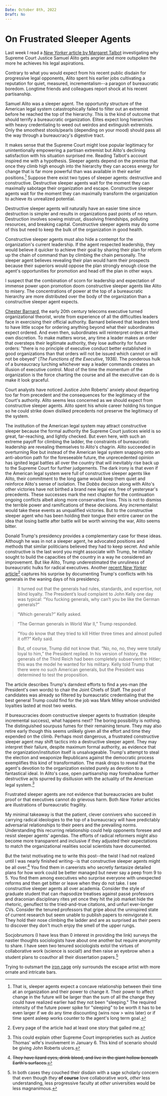 ```yaml
---
Date: October 8th, 2022
Draft: No
---
```

# On Frustrated Sleeper Agents

Last week I read a [*New Yorker* article by Margaret Talbot](https://www.newyorker.com/magazine/2022/09/05/justice-alitos-crusade-against-a-secular-america-isnt-over) investigating why Supreme Court Justice Samuel Alito gets angrier and more outspoken the more he achieves his legal aspirations.

Contrary to what you would expect from his recent public disdain for progressive legal opponents, Alito spent his earlier jobs cultivating a reputation for quiet, measured, incrementalism--a paragon of bureaucratic boredom. 
Longtime friends and colleagues report shock at his recent partisanship.

Samuel Alito was a sleeper agent.
The opportunity structure of the American legal system catastrophically failed to filter out an extremist before he reached the top of the hierarchy.
This is the kind of outcome that should terrify a bureaucratic organization.
Elites expect long hierarchies with heavy credentialing to weed out weirdos and extinguish extremists. 
Only the smoothest stools/pearls (depending on your mood) should pass all the way through a bureaucracy's digestive tract. 

It makes sense that the Supreme Court might lose popular legitimacy for unintentionally empowering a partisan extremist but Alito's declining satisfaction with his situation surprised me.
Reading Talbot's account inspired me with a hypothesis. 
Sleeper agents depend on the premise that once they climb high enough into the hierarchy they can access energy for change that is far more powerful than was available in their earlier positions.[^1] 
Suppose there exist two types of sleeper agents: destructive and constructive. 
Destructive sleeper agents wait for the moment they can maximally sabotage their organization and escape.
Constructive sleeper agents wait for the moment they can maximally transform the organization to achieve its unrealized potential.

Destructive sleeper agents will naturally have an easier time since destruction is simpler and results in organizations past points of no return.
Destruction involves sowing mistrust, dissolving friendships, polluting resources, and breaking capital.
Constructive sleeper agents may do some of this but need to keep the bulk of the organization in good health. 

Constructive sleeper agents must also hide a contempt for the organization's current leadership. 
If the agent respected leadership, they would believe it quicker to achieve their goal by sharing their plan for reform up the chain of command than by climbing the chain personally.
The sleeper agent believes revealing their plan would harm their prospects because their superiors would oppose the plan strongly enough close the agent's opportunities for promotion and head off the plan in other ways. 

I suspect that the combination of scorn for leadership and expectation of immense power upon promotion doom constructive sleeper agents like Alito to misery.
The concentrations of power at the top of a bureaucratic hierarchy are more distributed over the body of the organization than a constructive sleeper agent expects.

[Chester Barnard](https://en.wikipedia.org/wiki/Chester_Barnard), the early 20th century telecoms executive turned organizational theorist, wrote from experience of all the difficulties leaders face in exercising their official authority. 
Barnard believed that leaders tend to have little scope for ordering anything beyond what their subordinates expect ordered. And even then, subordinates will reinterpret orders at their own discretion.
To make matters worse, any time a leader makes an order that oversteps their legitimate authority, they lose authority for future orders: "there is no principle of executive conduct better established in good organizations than that orders will not be issued which cannot or will not be obeyed" (*The Functions of the Executive*, 1938). 
The ponderous hulk of a bureaucracy lurching whichever way a leader commands creates an illusion of executive control. 
Most of the time the momentum of the organization is the force charting the course and all the executive can do is make it look graceful.

Court analysts have noticed Justice John Roberts' anxiety about departing too far from precedent and the consequences for the legitimacy of the Court's authority. 
Alito seems less concerned as we should expect from constructive sleeper agents.
Alito spent his whole career holding his tongue so he could strike down disliked precedents not preserve the legitimacy of the system.

The institution of the American legal system may attract constructive sleeper because the formal authority the Supreme Court justices wield is so great, far-reaching, and lightly checked.
But even here, with such an extreme payoff for climbing the ladder, the constraints of bureaucratic leadership are revealing themselves to Alito's chagrin.
Alito succeeded in overturning Roe but instead of the American legal system snapping onto an anti-abortion path for the foreseeable future, the unprecedented opinion has ignited legal battles all over the country that will inevitably rise back up to the Supreme Court for further judgements.
The dark irony is that even if the American legal system were full of constructive sleeper agents like Alito, their commitment to the long game would keep them quiet and reinforce Alito's sense of isolation.
The *Dobbs* decision along with Alito's other victories have not birthed a brand new legal era, free of yesteryear's precedents. 
These successes mark the next chapter for the continuation ongoing conflicts albeit along more conservative lines.
This is not to dismiss the terrible power and ramifications of these decisions.
Any incrementalist would take these events as unqualified victories. 
But to the constructive sleeper agent who has been holding their tongue their entire career on the idea that losing battle after battle will be worth winning the war, Alito seems bitter.

Donald Trump's presidency provides a complementary case for these ideas.
Although he was in not a sleeper agent, he advocated positions and methods that similar politicians believed they had to keep secret.
And while constructive is the last word you might associate with Trump, he initially sought to build the capacities of the country in a way he considered an improvement.
But like Alito, Trump underestimated the unruliness of bureaucratic hulks for radical executives. 
Another [recent *New Yorker* article](https://www.newyorker.com/magazine/2022/08/15/inside-the-war-between-trump-and-his-generals)[^2] captures his surprise by documenting Trump's conflicts with his generals in the waning days of his presidency.

> It turned out that the generals had rules, standards, and expertise, not blind loyalty. The President’s loud complaint to John Kelly one day was typical: “You fucking generals, why can’t you be like the German generals?”

> “Which generals?” Kelly asked.

> “The German generals in World War II,” Trump responded.

> “You do know that they tried to kill Hitler three times and almost pulled it off?” Kelly said.

>  But, of course, Trump did not know that. “No, no, no, they were totally loyal to him,” the President replied. In his version of history, the generals of the Third Reich had been completely subservient to Hitler; this was the model he wanted for his military. Kelly told Trump that there were no such American generals, but the President was determined to test the proposition.

The article describes Trump's darndest efforts to find a yes-man (the President's own words) to chair the Joint Chiefs of Staff. 
The pool of candidates was already so filtered by bureaucratic credentialing that the best general Trump could find for the job was Mark Milley whose undivided loyalties lasted at most two weeks.

If bureaucracies doom constructive sleeper agents to frustration (despite incremental success), what happens next? 
The boring possibility is nothing.
The distinguished sourpuss fumes for their remaining tenure.
They may also retire early though this seems unlikely given all the effort and time they expended on the climb.
Perhaps most dangerous, a frustrated constructive sleeper agent may shift tactics into a destructive sleeper agent.
They may interpret their failure, despite maximum formal authority, as evidence that the organization/institution itself is unsalvageable.
Trump's attempt to steal the election and weaponize Republicans against the democratic process exemplifies this kind of transformation.
The mask drops to reveal that the agent's devotion to the organization existed purely as devotion to a fantastical ideal.
In Alito's case, open partisanship may foreshadow further destructive acts spurred by disillusion with the actuality of the American legal system.[^3]

Frustrated sleeper agents are not evidence that bureaucracies are bullet proof or that executives cannot do grievous harm. 
Both *New Yorker* articles are illustrations of bureaucratic fragility.

My minimal takeaway is that the patient, clever connivers who succeed in carrying radical ideologies to the top of a bureaucracy will have predictably adversarial relationships to their peers and the prevailing norms.
Understanding this recurring relationship could help opponents foresee and resist sleeper agents' agendas. 
The efforts of radical reformers might also become more transparent and inclusive if they adjusted their expectations to match the organizational realities social scientists have documented.

But the twist motivating me to write this post--the twist I had not realized until I was nearly finished writing--is that constructive sleeper agents might be all over.[^4]
You find them in careerists who secretly fantasize detailed plans for how work could be better managed but never say a peep from 9 to 5.
You find them among executives who surprise everyone with unexpected reforms and then get bitter or leave when they do not take.
I see constructive sleeper agents all over academia.
Consider the style of graduate student that can rhapsodize treatises against passé professors and draconian disciplinary rites yet once they hit the job market hide the rhetoric, genuflect to the tried-and-true citations, and unfurl ever-longer CVs.
Consider the tenured professors that gripe about the uninspired state of current research but seem unable to publish papers to reinvigorate it.
They hold their nose climbing the ladder and are as surprised as their peers to discover they don't much enjoy the smell of the upper rungs.

Socjobrumors (I have less than 0 interest in providing the link) surveys the nastier thoughts sociologists have about one another but require anonymity to share. I have seen two tenured sociologists extol the virtues of collaborative work (science is social!) and then raise an eyebrow when a student plans to coauthor all their dissertation papers.[^5]

Trying to outsmart the [iron cage](https://en.wikipedia.org/wiki/Iron_cage) only surrounds the escape artist with more ornate and intricate bars.

[^1]: That is, sleeper agents expect a concave relationship between their time at an organization and their power to change it. Their power to affect change in the future will be larger than the sum of all the change they could have realized earlier had they not been "sleeping." The required intensity of the future power spike for "sleeping" to be worth it has to be even larger if we do any time discounting (wins now > wins later) or if time spent asleep works counter to the agent's long term goal.
[^2]: Every page of the article had at least one story that galled me.
[^3]: This could explain other Supreme Court improprieties such as Justice Thomas' wife's involvement in January 6. This kind of scenario should be giving John Roberts ulcers.
[^4]: ~~They have lizard eyes, drink blood, and live in the giant hollow beneath Earth's surfaces.~~
[^5]: In both cases they couched their disdain with a sage scholarly concern that even though *they* __of course__ love collaborative work, *other* less understanding, less progressive faculty at *other* universities would be less magnanimous.